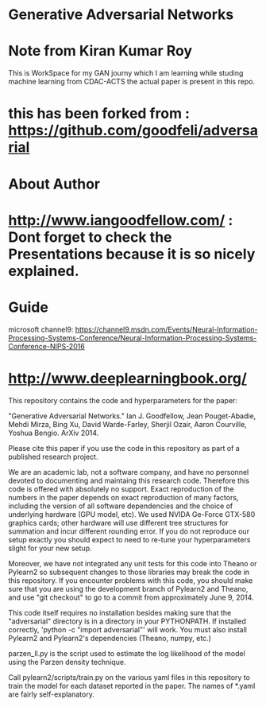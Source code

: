 Generative Adversarial Networks
===============================


Note from  Kiran Kumar Roy
===============================
This is WorkSpace for my GAN journy which I am learning while studing machine learning from CDAC-ACTS
the actual paper is present in this repo.

this has been forked from : https://github.com/goodfeli/adversarial
================================


About Author
================================
http://www.iangoodfellow.com/ : Dont forget to check the Presentations because it is so nicely explained.
================================

Guide
================================
microsoft channel9: https://channel9.msdn.com/Events/Neural-Information-Processing-Systems-Conference/Neural-Information-Processing-Systems-Conference-NIPS-2016

http://www.deeplearningbook.org/
================================



This repository contains the code and hyperparameters for the paper:

"Generative Adversarial Networks." Ian J. Goodfellow, Jean Pouget-Abadie,
Mehdi Mirza, Bing Xu, David Warde-Farley, Sherjil Ozair, Aaron Courville,
Yoshua Bengio. ArXiv 2014.

Please cite this paper if you use the code in this repository as part of
a published research project.

We are an academic lab, not a software company, and have no personnel
devoted to documenting and maintaing this research code.
Therefore this code is offered with absolutely no support.
Exact reproduction of the numbers in the paper depends on exact
reproduction of many factors,
including the version of all software dependencies and the choice of
underlying hardware (GPU model, etc). We used NVIDA Ge-Force GTX-580
graphics cards; other hardware will use different tree structures for
summation and incur different rounding error. If you do not reproduce our
setup exactly you should expect to need to re-tune your hyperparameters
slight for your new setup.

Moreover, we have not integrated any unit tests for this code into Theano
or Pylearn2 so subsequent changes to those libraries may break the code
in this repository. If you encounter problems with this code, you should
make sure that you are using the development branch of Pylearn2 and Theano,
and use "git checkout" to go to a commit from approximately June 9, 2014.

This code itself requires no installation besides making sure that the
"adversarial" directory is in a directory in your PYTHONPATH. If
installed correctly, 'python -c "import adversarial"' will work. You
must also install Pylearn2 and Pylearn2's dependencies (Theano, numpy,
etc.)

parzen_ll.py is the script used to estimate the log likelihood of the
model using the Parzen density technique.

Call pylearn2/scripts/train.py on the various yaml files in this repository
to train the model for each dataset reported in the paper. The names of
*.yaml are fairly self-explanatory.
